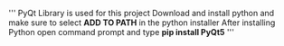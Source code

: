 '''
PyQt Library is used for this project
Download and install python and make sure to select **ADD TO PATH** in the python installer
After installing Python open command prompt and type **pip install PyQt5**
'''
